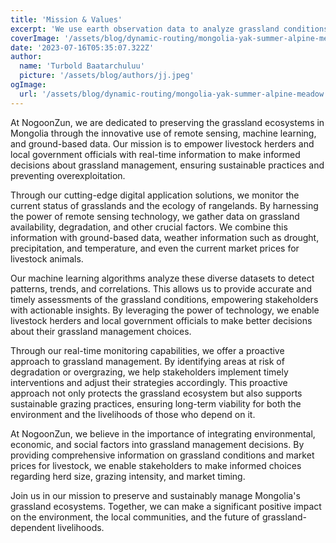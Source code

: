 ```yaml
---
title: 'Mission & Values'
excerpt: 'We use earth observation data to analyze grassland conditions and provide valuable insights.'
coverImage: '/assets/blog/dynamic-routing/mongolia-yak-summer-alpine-meadow.jpg'
date: '2023-07-16T05:35:07.322Z'
author:
  name: 'Turbold Baatarchuluu'
  picture: '/assets/blog/authors/jj.jpeg'
ogImage:
  url: '/assets/blog/dynamic-routing/mongolia-yak-summer-alpine-meadow.jpg'
---
```


At NogoonZun, we are dedicated to preserving the grassland ecosystems in Mongolia through the innovative use of remote sensing, machine learning, and ground-based data. Our mission is to empower livestock herders and local government officials with real-time information to make informed decisions about grassland management, ensuring sustainable practices and preventing overexploitation.

Through our cutting-edge digital application solutions, we monitor the current status of grasslands and the ecology of rangelands. By harnessing the power of remote sensing technology, we gather data on grassland availability, degradation, and other crucial factors. We combine this information with ground-based data, weather information such as drought, precipitation, and temperature, and even the current market prices for livestock animals.

Our machine learning algorithms analyze these diverse datasets to detect patterns, trends, and correlations. This allows us to provide accurate and timely assessments of the grassland conditions, empowering stakeholders with actionable insights. By leveraging the power of technology, we enable livestock herders and local government officials to make better decisions about their grassland management choices.

Through our real-time monitoring capabilities, we offer a proactive approach to grassland management. By identifying areas at risk of degradation or overgrazing, we help stakeholders implement timely interventions and adjust their strategies accordingly. This proactive approach not only protects the grassland ecosystem but also supports sustainable grazing practices, ensuring long-term viability for both the environment and the livelihoods of those who depend on it.

At NogoonZun, we believe in the importance of integrating environmental, economic, and social factors into grassland management decisions. By providing comprehensive information on grassland conditions and market prices for livestock, we enable stakeholders to make informed choices regarding herd size, grazing intensity, and market timing.

Join us in our mission to preserve and sustainably manage Mongolia's grassland ecosystems. Together, we can make a significant positive impact on the environment, the local communities, and the future of grassland-dependent livelihoods.